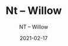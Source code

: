 ---
designer: "Endless Knot"
description: "Color%3A%20Blush%0AMaterial%3A%20Wool%20%26%20Tencel%0ACollection%3A%20Hand-Tufted%20Collection"
image_primary: "img/WIL-270-600x750.jpg"
manufacturer: "Endless Knot"
href: "https://endlessknotrugs.com/product/willow-blush/"
subtitle: "NT – Willow"
tags: 
  - "blush"
  - "wool & tencel"
  - "hand-tufted collection"
  - "Endless Knot"
  - "Hand-Tufted Rugs"
title: "Nt – Willow"
category: "hand-tufted-rugs"
slug: "/manufacturers/endless-knot/hand-tufted-rugs/endless-knot-nt-willow"
date: "2021-02-17"
---